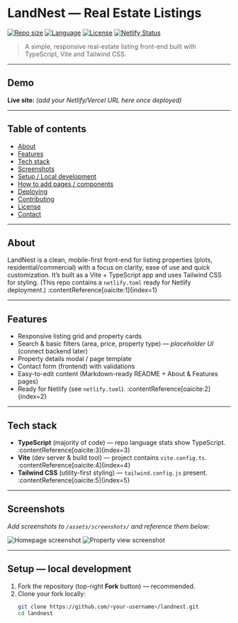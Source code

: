 # LandNest — Real Estate Listings

[![Repo size](https://img.shields.io/github/repo-size/abhivratsinghrjn/landnest)]()
[![Language](https://img.shields.io/github/languages/top/abhivratsinghrjn/landnest)]()
[![License](https://img.shields.io/github/license/abhivratsinghrjn/landnest)]()
[![Netlify Status](https://api.netlify.com/api/v1/badges/REPLACE_WITH_YOUR_NETLIFY_BADGE/deploy-status)]()

> A simple, responsive real-estate listing front-end built with TypeScript, Vite and Tailwind CSS.

---

## Demo
**Live site:** _(add your Netlify/Vercel URL here once deployed)_

---

## Table of contents
- [About](#about)
- [Features](#features)
- [Tech stack](#tech-stack)
- [Screenshots](#screenshots)
- [Setup / Local development](#setup--local-development)
- [How to add pages / components](#how-to-add-pages--components)
- [Deploying](#deploying)
- [Contributing](#contributing)
- [License](#license)
- [Contact](#contact)

---

## About
LandNest is a clean, mobile-first front-end for listing properties (plots, residential/commercial) with a focus on clarity, ease of use and quick customization. It’s built as a Vite + TypeScript app and uses Tailwind CSS for styling. (This repo contains a `netlify.toml` ready for Netlify deployment.) :contentReference[oaicite:1]{index=1}

---

## Features
- Responsive listing grid and property cards  
- Search & basic filters (area, price, property type) — *placeholder UI* (connect backend later)  
- Property details modal / page template  
- Contact form (frontend) with validations  
- Easy-to-edit content (Markdown-ready README + About & Features pages)  
- Ready for Netlify (see `netlify.toml`). :contentReference[oaicite:2]{index=2}

---

## Tech stack
- **TypeScript** (majority of code) — repo language stats show TypeScript. :contentReference[oaicite:3]{index=3}  
- **Vite** (dev server & build tool) — project contains `vite.config.ts`. :contentReference[oaicite:4]{index=4}  
- **Tailwind CSS** (utility-first styling) — `tailwind.config.js` present. :contentReference[oaicite:5]{index=5}

---

## Screenshots
_Add screenshots to `/assets/screenshots/` and reference them below:_

![Homepage screenshot](assets/screenshots/home.png)
![Property view screenshot](assets/screenshots/property.png)

---

## Setup — local development

1. Fork the repository (top-right **Fork** button) — recommended.  
2. Clone your fork locally:
   ```bash
   git clone https://github.com/<your-username>/landnest.git
   cd landnest
